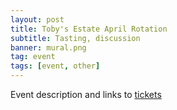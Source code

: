 ```yaml
---
layout: post
title: Toby's Estate April Rotation
subtitle: Tasting, discussion
banner: mural.png
tag: event
tags: [event, other]
---
```


Event description and links to [tickets](www.google.com)
